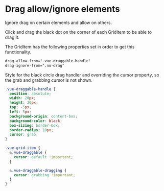 # Drag allow/ignore elements
Ignore drag on certain elements and allow on others.

Click and drag the black dot on the corner of each GridItem to be able to drag it.
<br/>

The GridItem has the following properties set in order to get this functionality.
```html
drag-allow-from=".vue-draggable-handle"
drag-ignore-from=".no-drag"
```

Style for the black circle drag handler and overriding the cursor property, so the grab and grabbing cursor is not shown.
```scss
.vue-draggable-handle {
  position: absolute;
  width: 20px;
  height: 20px;
  top: -5px;
  left: 5px;
  background-origin: content-box;
  background-color: black;
  box-sizing: border-box;
  border-radius: 10px;
  cursor: grab;
}

.vue-grid-item {
  &.vue-draggable {
    cursor: default !important;
  }

  &.vue-draggable-dragging {
    cursor: grabbing !important;
  }
}
```

<CustomComponent/>

<script setup>
import CustomComponent from './components/05-example.vue';
</script>
